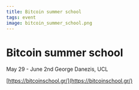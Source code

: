 ```yaml
---
title: Bitcoin summer school
tags: event
image: bitcoin_summer_school.png
---
```


# Bitcoin summer school

May 29 - June 2nd
George Danezis, UCL

[https://bitcoinschool.gr/](https://bitcoinschool.gr/)
